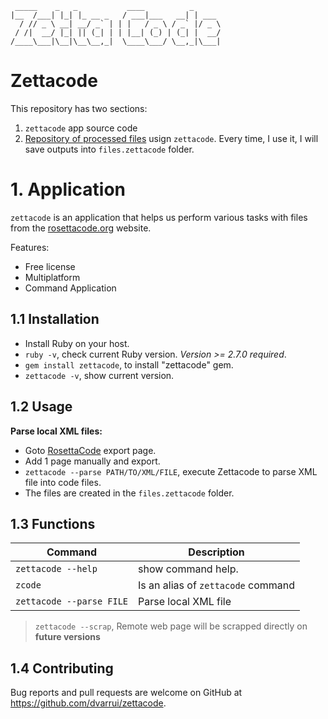 
```
 _____    _   _           ____          _      
|__  /___| |_| |_ __ _   / ___|___   __| | ___
  / // _ \ __| __/ _` | | |   / _ \ / _` |/ _ \
 / /|  __/ |_| || (_| | | |__| (_) | (_| |  __/
/____\___|\__|\__\__,_|  \____\___/ \__,_|\___|
```

# Zettacode

This repository has two sections:
1. `zettacode` app source code
2. [Repository of processed files](files.zettacode) usign `zettacode`. Every time, I use it, I will save outputs into `files.zettacode` folder.

# 1. Application

`zettacode` is an application that helps us perform various tasks with files from the [rosettacode.org](https://rosettacode.org/wiki/Rosetta_Code) website.

Features:

* Free license
* Multiplatform
* Command Application

## 1.1 Installation

* Install Ruby on your host.
* `ruby -v`, check current Ruby version. _Version >= 2.7.0 required_.
* `gem install zettacode`, to install "zettacode" gem.
* `zettacode -v`, show current version.

## 1.2 Usage

**Parse local XML files:**

* Goto [RosettaCode](https://rosettacode.org/wiki/Special:Export) export page.
* Add 1 page manually and export.
* `zettacode --parse PATH/TO/XML/FILE`, execute Zettacode to parse XML file into code files.
* The files are created in the `files.zettacode` folder.

## 1.3 Functions

| Command            | Description |
| ------------------ | ----------- |
| `zettacode --help` | show command help.
| `zcode`            | Is an alias of `zettacode` command |
| `zettacode --parse FILE` | Parse local XML file |

> `zettacode --scrap`, Remote web page will be scrapped directly on **future versions**

## 1.4 Contributing

Bug reports and pull requests are welcome on GitHub at https://github.com/dvarrui/zettacode.
